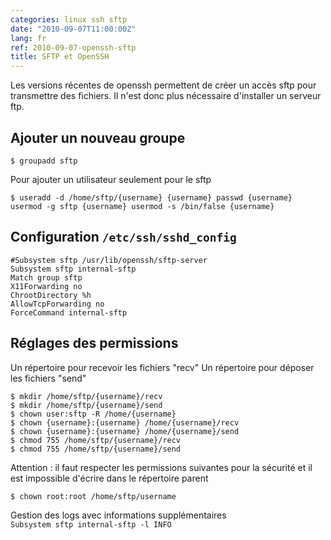 ```yaml
---
categories: linux ssh sftp
date: "2010-09-07T11:00:00Z"
lang: fr
ref: 2010-09-07-openssh-sftp
title: SFTP et OpenSSH
---
```


Les versions récentes de openssh permettent de créer un accès sftp pour transmettre des fichiers.
Il n'est donc plus nécessaire d'installer un serveur ftp.

## Ajouter un nouveau groupe

`$ groupadd sftp`

Pour ajouter un utilisateur seulement pour le sftp

`$ useradd -d /home/sftp/{username} {username} passwd {username} usermod -g sftp {username} usermod -s /bin/false {username}`

## Configuration `/etc/ssh/sshd_config`

```
#Subsystem sftp /usr/lib/openssh/sftp-server
Subsystem sftp internal-sftp
Match group sftp
X11Forwarding no
ChrootDirectory %h
AllowTcpForwarding no
ForceCommand internal-sftp
```

## Réglages des permissions

Un répertoire pour recevoir les fichiers "recv" Un répertoire pour déposer les fichiers "send"

```
$ mkdir /home/sftp/{username}/recv
$ mkdir /home/sftp/{username}/send
$ chown user:sftp -R /home/{username}
$ chown {username}:{username} /home/{username}/recv
$ chown {username}:{username} /home/{username}/send
$ chmod 755 /home/sftp/{username}/recv
$ chmod 755 /home/sftp/{username}/send
```

Attention : il faut respecter les permissions suivantes pour la sécurité et il est impossible d'écrire dans le répertoire parent

`$ chown root:root /home/sftp/username`

Gestion des logs avec informations supplémentaires  
`Subsystem sftp internal-sftp -l INFO`
